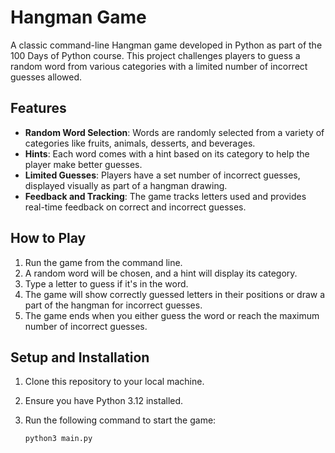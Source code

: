 # Hangman Game

A classic command-line Hangman game developed in Python as part of the 100 Days of Python course. This project challenges players to guess a random word from various categories with a limited number of incorrect guesses allowed.

## Features

- **Random Word Selection**: Words are randomly selected from a variety of categories like fruits, animals, desserts, and beverages.
- **Hints**: Each word comes with a hint based on its category to help the player make better guesses.
- **Limited Guesses**: Players have a set number of incorrect guesses, displayed visually as part of a hangman drawing.
- **Feedback and Tracking**: The game tracks letters used and provides real-time feedback on correct and incorrect guesses.

## How to Play

1. Run the game from the command line.
2. A random word will be chosen, and a hint will display its category.
3. Type a letter to guess if it's in the word.
4. The game will show correctly guessed letters in their positions or draw a part of the hangman for incorrect guesses.
5. The game ends when you either guess the word or reach the maximum number of incorrect guesses.

## Setup and Installation

1. Clone this repository to your local machine.
2. Ensure you have Python 3.12 installed.
3. Run the following command to start the game:

   ```bash
   python3 main.py
